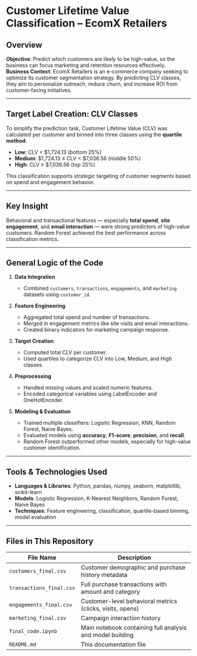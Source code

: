 # Customer Lifetime Value Classification – EcomX Retailers

## Overview  
**Objective**: Predict which customers are likely to be high-value, so the business can focus marketing and retention resources effectively.  
**Business Context**: EcomX Retailers is an e-commerce company seeking to optimize its customer segmentation strategy. By predicting CLV classes, they aim to personalize outreach, reduce churn, and increase ROI from customer-facing initiatives.

---

## Target Label Creation: CLV Classes  
To simplify the prediction task, Customer Lifetime Value (CLV) was calculated per customer and binned into three classes using the **quartile method**:
- **Low**: CLV < $1,724.13 (bottom 25%)  
- **Medium**: $1,724.13 ≤ CLV < $7,036.56 (middle 50%)  
- **High**: CLV ≥ $7,036.56 (top 25%)  

This classification supports strategic targeting of customer segments based on spend and engagement behavior.

---

## Key Insight  
Behavioral and transactional features — especially **total spend**, **site engagement**, and **email interaction** — were strong predictors of high-value customers. Random Forest achieved the best performance across classification metrics.

---

## General Logic of the Code

1. **Data Integration**  
   - Combined `customers`, `transactions`, `engagements`, and `marketing` datasets using `customer_id`.

2. **Feature Engineering**  
   - Aggregated total spend and number of transactions.  
   - Merged in engagement metrics like site visits and email interactions.  
   - Created binary indicators for marketing campaign response.

3. **Target Creation**  
   - Computed total CLV per customer.  
   - Used quartiles to categorize CLV into Low, Medium, and High classes.

4. **Preprocessing**  
   - Handled missing values and scaled numeric features.  
   - Encoded categorical variables using LabelEncoder and OneHotEncoder.

5. **Modeling & Evaluation**  
   - Trained multiple classifiers: Logistic Regression, KNN, Random Forest, Naive Bayes.  
   - Evaluated models using **accuracy**, **F1-score**, **precision**, and **recall**.  
   - Random Forest outperformed other models, especially for high-value customer identification.

---

## Tools & Technologies Used  
- **Languages & Libraries**: Python, pandas, numpy, seaborn, matplotlib, scikit-learn  
- **Models**: Logistic Regression, K-Nearest Neighbors, Random Forest, Naive Bayes  
- **Techniques**: Feature engineering, classification, quartile-based binning, model evaluation

---

## Files in This Repository  

| File Name                 | Description |
|--------------------------|-------------|
| `customers_final.csv`    | Customer demographic and purchase history metadata |
| `transactions_final.csv` | Full purchase transactions with amount and category |
| `engagements_final.csv`  | Customer-level behavioral metrics (clicks, visits, opens) |
| `marketing_final.csv`    | Campaign interaction history |
| `final_code.ipynb`       | Main notebook containing full analysis and model building |
| `README.md`              | This documentation file |

